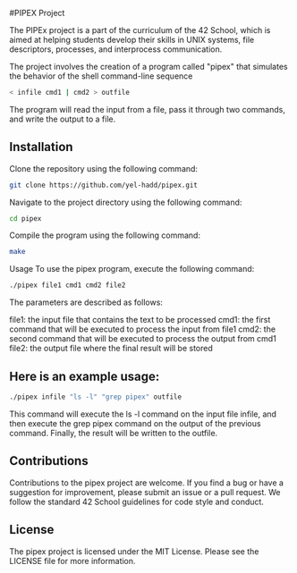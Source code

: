 #PIPEX Project

The PIPEx project is a part of the curriculum of the 42 School, which is aimed at helping students develop their skills in UNIX systems, file descriptors, processes, and interprocess communication.

The project involves the creation of a program called "pipex" that simulates the behavior of the shell command-line sequence 
```bash
< infile cmd1 | cmd2 > outfile
```
The program will read the input from a file, pass it through two commands, and write the output to a file.

## Installation
Clone the repository using the following command:

```bash
git clone https://github.com/yel-hadd/pipex.git
```
Navigate to the project directory using the following command:

```bash
cd pipex
```
Compile the program using the following command:
```bash
make
```
Usage
To use the pipex program, execute the following command:

```bash
./pipex file1 cmd1 cmd2 file2
```
The parameters are described as follows:

file1: the input file that contains the text to be processed
cmd1: the first command that will be executed to process the input from file1
cmd2: the second command that will be executed to process the output from cmd1
file2: the output file where the final result will be stored

## Here is an example usage:

```bash
./pipex infile "ls -l" "grep pipex" outfile
```
This command will execute the ls -l command on the input file infile, and then execute the grep pipex command on the output of the previous command. Finally, the result will be written to the outfile.

## Contributions
Contributions to the pipex project are welcome. If you find a bug or have a suggestion for improvement, please submit an issue or a pull request. We follow the standard 42 School guidelines for code style and conduct.

## License
The pipex project is licensed under the MIT License. Please see the LICENSE file for more information.

